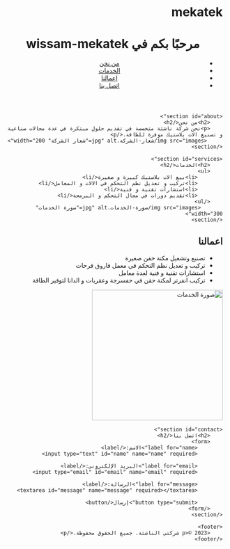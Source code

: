# mekatek
<!DOCTYPE html>
<html lang="ar" dir="rtl">
<head>
    <meta charset="UTF-8">
    <meta name="viewport" content="width=device-width, initial-scale=1.0">
    <title>wissam-mekatek</title>
    <link rel="stylesheet" href="style.css">
</head>
<body>
    <header>
        <h1>مرحبًا بكم في wissam-mekatek</h1>
        <nav>
            <ul>
                <li><a href="#about">من نحن</a></li>
                <li><a href="#services">الخدمات</a></li>
                <li><a href="#Our work">اعمالنا</a></li>
                <li><a href="#contact">اتصل بنا</a></li>
            </ul>
        </nav>
    </header>

    <section id="about">
        <h2>من نحن</h2>
        <p>نحن شركة ناشئة متخصصة في تقديم حلول مبتكرة في عدة مجالات صناعية و تصنيع الات بلاستيك موفرة للطاقة.</p>
         <img src="images/شعار-الشركة.jpg" alt="شعار الشركة" width="200">
    </section>

    <section id="services">
        <h2>الخدمات</h2>
        <ul>
            <li>بيع الات بلاستيك كبيرة و صغيرة</li>
            <li>تركيب و تعديل نظم التحكم في الالات و المعامل</li>
            <li>استشارات تقنية و فنية</li>
            <li>تقديم دورات في مجال التحكم و البرمجة</li>
        </ul>
           <img src="images/صورة-الخدمات.jpg" alt="صورة الخدمات" width="300">
    </section>
<section id="Our work">
        <h2>اعمالنا</h2>
<ul>
            <li>تصنيع وتشغيل مكنة حقن صغيرة</li>
            <li>تركيب و تعديل نظم التحكم في معمل فاروق فرحات</li>
            <li>استشارات تقنية و فنية لعدة معامل</li>
            <li>تركيب انفرتر لمكنة حقن في حفسرجة وعقربات و الدانا لتوفير الطاقة</li>
        </ul>
            <img src="images/اعمالنا.jpg" alt="صورة الخدمات" width="300">
  </section>

    <section id="contact">
        <h2>اتصل بنا</h2>
        <form>
            <label for="name">الاسم:</label>
            <input type="text" id="name" name="name" required>

            <label for="email">البريد الإلكتروني:</label>
            <input type="email" id="email" name="email" required>

            <label for="message">الرسالة:</label>
            <textarea id="message" name="message" required></textarea>

            <button type="submit">إرسال</button>
        </form>
    </section>

    <footer>
        <p>© 2023 شركتي الناشئة. جميع الحقوق محفوظة.</p>
    </footer>
</body>
</html>
